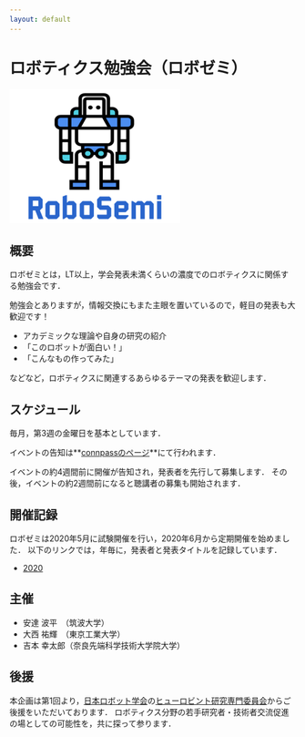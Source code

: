 ```yaml
---
layout: default
---
```


<link rel="shortcut icon" type="image/x-icon" href="/favicon.ico?">

# ロボティクス勉強会（ロボゼミ）
![robosemi_logo](figure/logo.png)

## 概要
ロボゼミとは，LT以上，学会発表未満くらいの濃度でのロボティクスに関係する勉強会です．

勉強会とありますが，情報交換にもまた主眼を置いているので，軽目の発表も大歓迎です！

- アカデミックな理論や自身の研究の紹介
- 「このロボットが面白い！」
- 「こんなもの作ってみた」

などなど，ロボティクスに関連するあらゆるテーマの発表を歓迎します．

## スケジュール
毎月，第3週の金曜日を基本としています．

イベントの告知は**[connpassのページ](https://robosemi.connpass.com/)**にて行われます．

イベントの約4週間前に開催が告知され，発表者を先行して募集します．
その後，イベントの約2週間前になると聴講者の募集も開始されます．

## 開催記録
ロボゼミは2020年5月に試験開催を行い，2020年6月から定期開催を始めました．
以下のリンクでは，年毎に，発表者と発表タイトルを記録しています．

- [2020](archive/history2020)

## 主催
- 安達 波平　（筑波大学）
- 大西 祐輝　（東京工業大学）
- 吉本 幸太郎（奈良先端科学技術大学院大学）

## 後援
本企画は第1回より，[日本ロボット学会](https://www.rsj.or.jp/)の[ヒューロビント研究専門委員会](http://www.koj-m.sakura.ne.jp/hurobint/)からご後援をいただいております．
ロボティクス分野の若手研究者・技術者交流促進の場としての可能性を，共に探って参ります．
